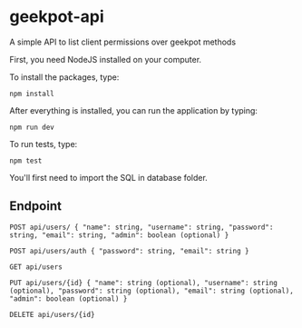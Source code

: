 # geekpot-api
A simple API to list client permissions over geekpot methods

First, you need NodeJS installed on your computer.

To install the packages, type:

```
npm install
```

After everything is installed, you can run the application by typing:
```
npm run dev
```

To run tests, type:
```
npm test
```

You'll first need to import the SQL in database folder.


## Endpoint


`POST api/users/
{
    "name": string,
    "username": string,
    "password": string,
    "email": string,
    "admin": boolean (optional)
}
`

`POST api/users/auth
{
    "password": string,
    "email": string
}
`

`GET api/users`

`PUT api/users/{id}
{
    "name": string (optional),
    "username": string (optional),
    "password": string (optional),
    "email": string (optional),
    "admin": boolean (optional)
}
`

`DELETE api/users/{id}`
